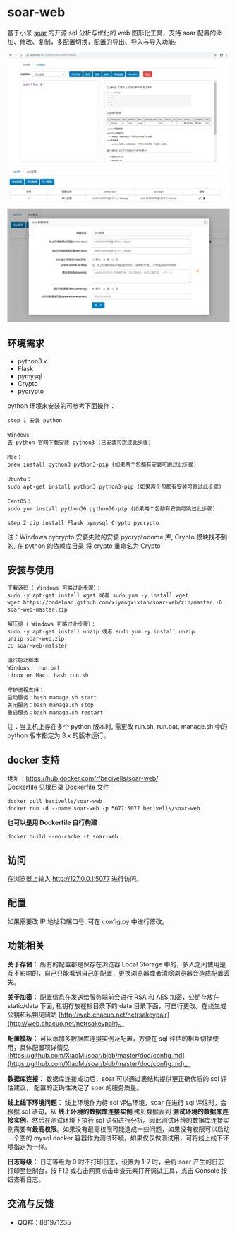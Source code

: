 # soar-web
基于小米 [soar](https://github.com/XiaoMi/soar) 的开源 sql 分析与优化的 web 图形化工具，支持 soar 配置的添加、修改、复制，多配置切换，配置的导出、导入与导入功能。

![soar](https://raw.githubusercontent.com/xiyangxixian/soar-web/master/doc/img/example-1.png?v=2)
![soar](https://raw.githubusercontent.com/xiyangxixian/soar-web/master/doc/img/example-2.png?v=2)
![soar](https://raw.githubusercontent.com/xiyangxixian/soar-web/master/doc/img/example-3.png?v=1)

## 环境需求
* python3.x
* Flask
* pymysql
* Crypto
* pycrypto

python 环境未安装的可参考下面操作：
```
step 1 安装 python

Windows：
去 python 官网下载安装 python3 (已安装可跳过此步骤)

Mac：
brew install python3 python3-pip (如果两个包都有安装可跳过此步骤)

Ubuntu：
sudo apt-get install python3 python3-pip (如果两个包都有安装可跳过此步骤)

CentOS：
sudo yum install python36 python36-pip (如果两个包都有安装可跳过此步骤)

step 2 pip install Flask pymysql Crypto pycrypto
```
注：Windows pycrypto 安装失败的安装 pycryptodome 库, Crypto 模块找不到的, 在 python 的依赖库目录 将 crypto 重命名为 Crypto

## 安装与使用
```
下载源码（ Windows 可略过此步骤）：
sudo -y apt-get install wget 或者 sudo yum -y install wget 
wget https://codeload.github.com/xiyangxixian/soar-web/zip/master -O soar-web-master.zip

解压缩（ Windows 可略过此步骤）：
sudo -y apt-get install unzip 或者 sudo yum -y install unzip 
unzip soar-web.zip
cd soar-web-matster

运行启动脚本
Windows： run.bat
Linux or Mac： bash run.sh

守护进程支持：
启动服务：bash manage.sh start
关闭服务：bash manage.sh stop
重启服务：bash manage.sh restart
```
注：当主机上存在多个 python 版本时, 需更改 run.sh, run.bat, manage.sh 中的 python 版本指定为 3.x 的版本运行。

## docker 支持
地址：https://hub.docker.com/r/becivells/soar-web/   
Dockerfile 见根目录 Dockerfile 文件
```
docker pull becivells/soar-web
docker run -d --name soar-web -p 5077:5077 becivells/soar-web
```
**也可以是用 Dockerfile 自行构建**
```
docker build --no-cache -t soar-web .
```

## 访问
在浏览器上输入 http://127.0.0.1:5077 进行访问。

## 配置
如果需要改 IP 地址和端口号, 可在 config.py 中进行修改。

## 功能相关
**关于存储：** 所有的配置都是保存在浏览器 Local Storage 中的，多人之间使用是互不影响的，自己只能看到自己的配置，更换浏览器或者清除浏览器会造成配置丢失。

**关于加密：** 配置信息在发送给服务端前会进行 RSA 和 AES 加密，公钥存放在 static/data 下面, 私钥存放在根目录下的 data 目录下面，可自行更改。在线生成公钥和私钥见网站 [http://web.chacuo.net/netrsakeypair](http://web.chacuo.net/netrsakeypair)。

**配置模板：** 可以添加多数据库连接实例及配置，方便在 sql 评估的相互切换使用，具体配置项详情见  [https://github.com/XiaoMi/soar/blob/master/doc/config.md](https://github.com/XiaoMi/soar/blob/master/doc/config.md)。

**数据库连接：** 数据库连接成功后，soar 可以通过表结构提供更正确优质的 sql 评估建议， 配置的正确性决定了 soar 的服务质量。

**线上线下环境问题：** 线上环境作为待 sql 评估环境，soar 在进行 sql 评估时，会根据 sql 语句，从 **线上环境的数据库连接实例** 拷贝数据表到 **测试环境的数据库连接实例**，然后在测试环境下执行 sql 语句进行分析。因此测试环境的数据库连接实例需要有**最高权限**。如果没有最高权限可能造成一些问题，如果没有权限可以启动一个空的 mysql docker 容器作为测试环境。如果仅仅做测试用，可将线上线下环境指定为一样。

**日志等级：** 日志等级为 0 时不打印日志，设置为 1-7 时，会将 soar 产生的日志打印至控制台，按 F12 或右击网页点击审查元素打开调试工具，点击 Console 按钮查看日志。

## 交流与反馈
* QQ群：881971235
